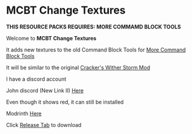 # MCBT Change Textures
**THIS RESOURCE PACKS REQUIRES: MORE COMMAMD BLOCK TOOLS**

Welcome to **MCBT Change Textures**

It adds new textures to the old Command Block Tools for [More Command Block Tools](https://legacy.curseforge.com/minecraft/mc-mods/more-command-block-tools)

It will be similar to the original [Cracker's Wither Storm Mod](https://legacy.curseforge.com/minecraft/mc-mods/crackers-wither-storm-mod)

I have a discord account

John discord (New Link II) [Here](https://discord.gg/wYpqH4SRsp)

Even though it shows red, it can still be installed

Modrinth [Here](https://modrinth.com/resourcepack/mcbt-change-textures)

Click [Release Tab](https://github.com/SuperHero2010/MCBT-Change-Textures/releases) to download
